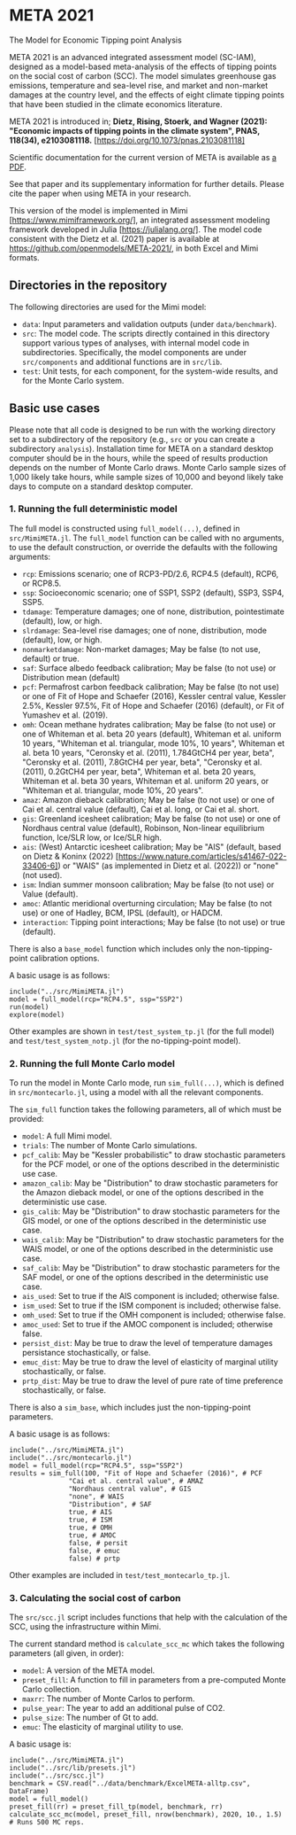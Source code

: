 # META 2021
The Model for Economic Tipping point Analysis

META 2021 is an advanced integrated assessment model (SC-IAM), designed as a model-based meta-analysis of the effects of tipping points on the social cost of carbon (SCC). The model simulates greenhouse gas emissions, temperature and sea-level rise, and market and non-market damages at the country level, and the effects of eight climate tipping points that have been studied in the climate economics literature.

META 2021 is introduced in; **Dietz, Rising, Stoerk, and Wagner (2021): "Economic impacts of tipping points in the climate system", PNAS, 118(34), e2103081118.** [https://doi.org/10.1073/pnas.2103081118]

Scientific documentation for the current version of META is available
as [a PDF](https://docs.google.com/viewer?url=https://raw.githubusercontent.com/openmodels/META/master/docs.pdf).

See that paper and its supplementary information for further
details. Please cite the paper when using META in your research.

This version of the model is implemented in Mimi
[https://www.mimiframework.org/], an integrated assessment modeling
framework developed in Julia [https://julialang.org/]. The model code consistent with the Dietz et al. (2021) paper is available at https://github.com/openmodels/META-2021/, in both Excel and Mimi formats.

## Directories in the repository

The following directories are used for the Mimi model:
 - `data`: Input parameters and validation outputs (under
   `data/benchmark`).
 - `src`: The model code. The scripts directly contained in this directory
   support various types of analyses, with internal model code in
   subdirectories. Specifically, the model components are under
   `src/components` and additional functions are in `src/lib`.
 - `test`: Unit tests, for each component, for the system-wide
   results, and for the Monte Carlo system.
   
## Basic use cases
 
 Please note that all code is designed to be run with the working
 directory set to a subdirectory of the repository (e.g., `src` or you
 can create a subdirectory `analysis`). Installation time for META on a standard desktop computer should be in the hours, while the speed of results production depends on the number of Monte Carlo draws. Monte Carlo sample sizes of 1,000 likely take hours, while sample sizes of 10,000 and beyond likely take days to compute on a standard desktop computer.
 
### 1. Running the full deterministic model
 
 The full model is constructed using `full_model(...)`, defined in
 `src/MimiMETA.jl`. The `full_model` function can be called with no
 arguments, to use the default construction, or override the defaults
 with the following arguments:
 
  - `rcp`: Emissions scenario; one of RCP3-PD/2.6, RCP4.5 (default), RCP6, or RCP8.5.
  - `ssp`: Socioeconomic scenario; one of SSP1, SSP2 (default), SSP3, SSP4, SSP5.
  - `tdamage`: Temperature damages; one of none, distribution,
    pointestimate (default), low, or high.
  - `slrdamage`: Sea-level rise damages; one of none, distribution,
    mode (default), low, or high.
  - `nonmarketdamage`: Non-market damages; May be false (to not use,
    default) or true.
  - `saf`: Surface albedo feedback calibration; May be false (to not
    use) or Distribution mean (default)
  - `pcf`: Permafrost carbon feedback calibration; May be false (to not
    use) or one of Fit of Hope and Schaefer (2016), Kessler central
    value, Kessler 2.5%, Kessler 97.5%, Fit of Hope and Schaefer (2016)
    (default), or Fit of Yumashev et al. (2019).
  - `omh`: Ocean methane hydrates calibration; May be false (to not
    use) or one of Whiteman et al. beta 20 years (default), Whiteman
    et al. uniform 10 years, "Whiteman et al. triangular, mode 10%, 10
    years", Whiteman et al. beta 10 years, "Ceronsky et al. (2011),
    1.784GtCH4 per year, beta", "Ceronsky et al. (2011), 7.8GtCH4 per
    year, beta", "Ceronsky et al. (2011), 0.2GtCH4 per year, beta",
    Whiteman et al. beta 20 years, Whiteman et al. beta 30 years,
    Whiteman et al. uniform 20 years, or "Whiteman et al. triangular,
    mode 10%, 20 years".
  - `amaz`: Amazon dieback calibration; May be false (to not use) or
    one of Cai et al. central value (default), Cai et al. long, or Cai
    et al. short.
  - `gis`: Greenland icesheet calibration; May be false (to not use)
    or one of Nordhaus central value (default), Robinson, Non-linear
    equilibrium function, Ice/SLR low, or Ice/SLR high.
  - `ais`: (West) Antarctic icesheet calibration; May be "AIS"
    (default, based on Dietz & Koninx (2022)
    [https://www.nature.com/articles/s41467-022-33406-6]) or "WAIS"
    (as implemented in Dietz et al. (2022)) or "none" (not used).
  - `ism`: Indian summer monsoon calibration; May be false (to not
    use) or Value (default).
  - `amoc`: Atlantic meridional overturning circulation; May be false
    (to not use) or one of Hadley, BCM, IPSL (default), or HADCM.
  - `interaction`: Tipping point interactions; May be false (to not
    use) or true (default).

There is also a `base_model` function which includes only the
non-tipping-point calibration options.

A basic usage is as follows:

```
include("../src/MimiMETA.jl")
model = full_model(rcp="RCP4.5", ssp="SSP2")
run(model)
explore(model)
```

Other examples are shown in `test/test_system_tp.jl` (for the full
model) and `test/test_system_notp.jl` (for the no-tipping-point
model).

### 2. Running the full Monte Carlo model

To run the model in Monte Carlo mode, run `sim_full(...)`, which is
defined in `src/montecarlo.jl`, using a model with all the relevant
components.

The `sim_full` function takes the following parameters, all of which
must be provided:
 - `model`: A full Mimi model.
 - `trials`: The number of Monte Carlo simulations.
 - `pcf_calib`: May be "Kessler probabilistic" to draw stochastic
   parameters for the PCF model, or one of the options described in
   the deterministic use case.
 - `amazon_calib`: May be "Distribution" to draw stochastic parameters
   for the Amazon dieback model, or one of the options described in
   the deterministic use case.
 - `gis_calib`: May be "Distribution" to draw stochastic parameters
   for the GIS model, or one of the options described in
   the deterministic use case.
 - `wais_calib`: May be "Distribution" to draw stochastic parameters
   for the WAIS model, or one of the options described in the
   deterministic use case.
 - `saf_calib`: May be "Distribution" to draw stochastic parameters
   for the SAF model, or one of the options described in the
   deterministic use case.
 - `ais_used`: Set to true if the AIS component is included;
    otherwise false.
 - `ism_used`: Set to true if the ISM component is included;
    otherwise false.
 - `omh_used`: Set to true if the OMH component is included;
    otherwise false.
 - `amoc_used`: Set to true if the AMOC component is included;
    otherwise false.
 - `persist_dist`: May be true to draw the level of temperature
   damages persistance stochastically, or false.
 - `emuc_dist`: May be true to draw the level of elasticity of
   marginal utility stochastically, or false.
 - `prtp_dist`: May be true to draw the level of pure rate of time
   preference stochastically, or false.

There is also a `sim_base`, which includes just the non-tipping-point
parameters.

A basic usage is as follows:

```
include("../src/MimiMETA.jl")
include("../src/montecarlo.jl")
model = full_model(rcp="RCP4.5", ssp="SSP2")
results = sim_full(100, "Fit of Hope and Schaefer (2016)", # PCF
               "Cai et al. central value", # AMAZ
               "Nordhaus central value", # GIS
               "none", # WAIS
               "Distribution", # SAF
			   true, # AIS
			   true, # ISM
			   true, # OMH
			   true, # AMOC
               false, # persit
               false, # emuc
               false) # prtp
```

Other examples are included in `test/test_montecarlo_tp.jl`.

### 3. Calculating the social cost of carbon

The `src/scc.jl` script includes functions that help with the
calculation of the SCC, using the infrastructure within Mimi.

The current standard method is `calculate_scc_mc` which takes the
following parameters (all given, in order):
 - `model`: A version of the META model.
 - `preset_fill`: A function to fill in parameters from a pre-computed
   Monte Carlo collection.
 - `maxrr`: The number of Monte Carlos to perform.
 - `pulse_year`: The year to add an additional pulse of CO2.
 - `pulse_size`: The number of Gt to add.
 - `emuc`: The elasticity of marginal utility to use.
 
A basic usage is:
 
```
include("../src/MimiMETA.jl")
include("../src/lib/presets.jl")
include("../src/scc.jl")
benchmark = CSV.read("../data/benchmark/ExcelMETA-alltp.csv", DataFrame)
model = full_model()
preset_fill(rr) = preset_fill_tp(model, benchmark, rr)
calculate_scc_mc(model, preset_fill, nrow(benchmark), 2020, 10., 1.5) # Runs 500 MC reps.
```
